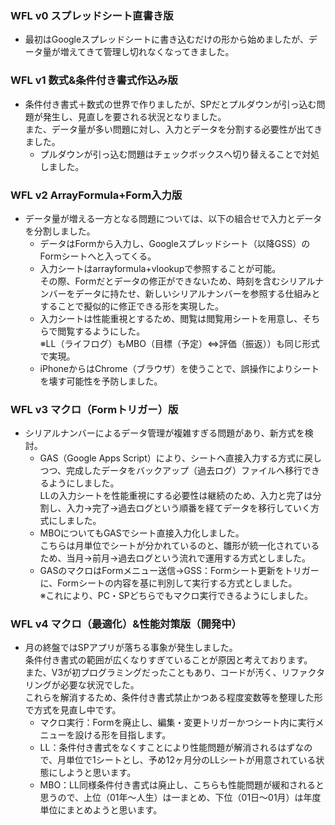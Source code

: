### WFL v0 スプレッドシート直書き版
- 最初はGoogleスプレッドシートに書き込むだけの形から始めましたが、データ量が増えてきて管理し切れなくなってきました。

### WFL v1 数式&条件付き書式作込み版
- 条件付き書式＋数式の世界で作りましたが、SPだとプルダウンが引っ込む問題が発生し、見直しを要される状況となりました。  
また、データ量が多い問題に対し、入力とデータを分割する必要性が出てきました。
    - プルダウンが引っ込む問題はチェックボックスへ切り替えることで対処しました。

### WFL v2 ArrayFormula+Form入力版
- データ量が増える一方となる問題については、以下の組合せで入力とデータを分割しました。  
    - データはFormから入力し、Googleスプレッドシート（以降GSS）のFormシートへと入ってくる。  
    - 入力シートはarrayformula+vlookupで参照することが可能。  
その際、Formだとデータの修正ができないため、時刻を含むシリアルナンバーをデータに持たせ、新しいシリアルナンバーを参照する仕組みとすることで擬似的に修正できる形を実現した。
    - 入力シートは性能重視とするため、閲覧は閲覧用シートを用意し、そちらで閲覧するようにした。  
※LL（ライフログ）もMBO（目標（予定）⇔評価（振返））も同じ形式で実現。
    - iPhoneからはChrome（ブラウザ）を使うことで、誤操作によりシートを壊す可能性を予防しました。

### WFL v3 マクロ（Formトリガー）版
- シリアルナンバーによるデータ管理が複雑すぎる問題があり、新方式を検討。
    - GAS（Google Apps Script）により、シートへ直接入力する方式に戻しつつ、完成したデータをバックアップ（過去ログ）ファイルへ移行できるようにしました。  
LLの入力シートを性能重視にする必要性は継続のため、入力と完了は分割し、入力→完了→過去ログという順番を経てデータを移行していく方式にしました。
    - MBOについてもGASでシート直接入力化しました。  
こちらは月単位でシートが分かれているのと、雛形が統一化されているため、当月→前月→過去ログという流れで運用する方式としました。
    - GASのマクロはFormメニュー送信→GSS：Formシート更新をトリガーに、Formシートの内容を基に判別して実行する方式としました。  
※これにより、PC・SPどちらでもマクロ実行できるようにしました。

### WFL v4 マクロ（最適化）&性能対策版（開発中）
- 月の終盤ではSPアプリが落ちる事象が発生しました。  
条件付き書式の範囲が広くなりすぎていることが原因と考えております。  
また、V3が初プログラミングだったこともあり、コードが汚く、リファクタリングが必要な状況でした。  
これらを解消するため、条件付き書式禁止かつある程度変数等を整理した形で方式を見直し中です。
    - マクロ実行：Formを廃止し、編集・変更トリガーかつシート内に実行メニューを設ける形を目指します。
    - LL：条件付き書式をなくすことにより性能問題が解消されるはずなので、月単位で1シートとし、予め12ヶ月分のLLシートが用意されている状態にしようと思います。
    - MBO：LL同様条件付き書式は廃止し、こちらも性能問題が緩和されると思うので、上位（01年〜人生）は一まとめ、下位（01日〜01月）は年度単位にまとめようと思います。